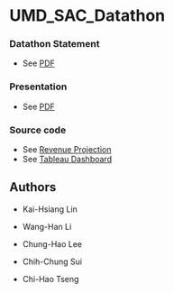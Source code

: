 # UMD_SAC_Datathon

### Datathon Statement

* See [PDF](https://github.com/lch99310/UMD_SAC_Datathon/blob/main/Datathon%20Kick-Off.pdf)

### Presentation

* See [PDF](https://github.com/lch99310/UMD_SAC_Datathon/blob/main/SAC%20Datathon%20-%20team%208.pdf)

### Source code

* See [Revenue Projection](https://github.com/lch99310/UMD_SAC_Datathon/blob/main/Revenue%20Projection.xlsx)
* See [Tableau Dashboard](https://public.tableau.com/app/profile/wang.han.li7991/viz/SADDatathon-Team8/UndervaluedItemDashboard)

## Authors

* Kai-Hsiang Lin <br>

* Wang-Han Li <br>
 
* Chung-Hao Lee <br>

* Chih-Chung Sui <br>

* Chi-Hao Tseng
